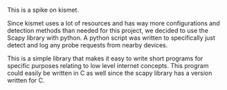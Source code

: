 This is a spike on kismet.

Since kismet uses a lot of resources and has way more configurations and detection methods than needed for this project, we decided to use the Scapy library with python. A python script was written to specifically just detect and log any probe requests from nearby devices. 

This is a simple library that makes it easy to write short programs for specific purposes relating to low level internet concepts. This program could easily be written in C as well since the scapy library has a version written for C.
